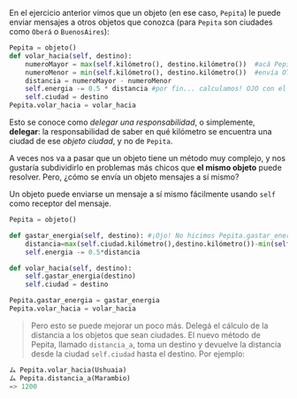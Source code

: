 En el ejercicio anterior vimos que un objeto (en ese caso, `Pepita`) le puede enviar mensajes a otros objetos que conozca (para `Pepita` son  ciudades como `Oberá` o `BuenosAires`):

```python
Pepita = objeto()
def volar_hacia(self, destino):
    numeroMayor = max(self.kilómetro(), destino.kilómetro())  #acá Pepita envía dos mensajes... los ves?
    numeroMenor = min(self.kilómetro(), destino.kilómetro())  #envía OTROS dos mensajes... 
    distancia = numeroMayor - numeroMenor
    self.energia -= 0.5 * distancia #por fin... calculamos! OJO con el '-='
    self.ciudad = destino
Pepita.volar_hacia = volar_hacia
```

Esto se conoce como _delegar una responsabilidad_, o simplemente, **delegar**: la responsabilidad de saber en qué kilómetro se encuentra una ciudad de ese _objeto ciudad_, y no de `Pepita`.

A veces nos va a pasar que un objeto tiene un método muy complejo, y nos gustaría subdividirlo en problemas más chicos que **el mismo objeto** puede resolver. Pero, ¿cómo se envía un objeto mensajes a sí mismo?

Un objeto puede enviarse un mensaje a sí mismo fácilmente usando `self` como receptor del mensaje.

```python
Pepita = objeto()

def gastar_energia(self, destino): #¡Ojo! No hicimos Pepita.gastar_energia!(destino)
    distancia=max(self.ciudad.kilómetro(),destino.kilómetro())-min(self.ciudad.kilómetro(),destino.kilómetro())
    self.energia -= 0.5*distancia

def volar_hacia(self, destino):
    self.gastar_energia(destino)
    self.ciudad = destino

Pepita.gastar_energia = gastar_energia
Pepita.volar_hacia = volar_hacia

```

> Pero esto se puede mejorar un poco más. Delegá el cálculo de la distancia a los objetos que sean ciudades. El nuevo  método de Pepita, llamado `distancia_a`, toma un destino y devuelve la distancia desde la ciudad `self.ciudad` hasta el destino.
> Por ejemplo:   


```Python
ム Pepita.volar_hacia(Ushuaia)
ム Pepita.distancia_a(Marambio)
=> 1200
```